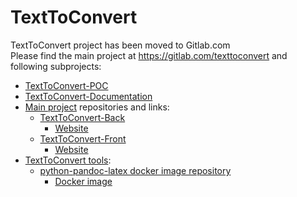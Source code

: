 # TextToConvert

TextToConvert project has been moved to Gitlab.com  
Please find the main project at https://gitlab.com/texttoconvert and following subprojects:
- [TextToConvert-POC](https://gitlab.com/texttoconvert/TextToConvert-POC)
- [TextToConvert-Documentation](https://gitlab.com/texttoconvert/TextToConvert-Documentation)
- [Main project](https://gitlab.com/texttoconvert/main) repositories and links:
  + [TextToConvert-Back](https://gitlab.com/texttoconvert/main/TextToConvert-Back)
    * [Website](https://texttoconvert.herokuapp.com/)
  + [TextToConvert-Front](https://gitlab.com/texttoconvert/main/TextToConvert-Front)
    * [Website](https://texttoconvert.gitlab.io/main/TextToConvert-Front/)
- [TextToConvert tools](https://gitlab.com/texttoconvert/tools):
  + [python-pandoc-latex docker image repository](https://gitlab.com/texttoconvert/tools/python-pandoc-texlive)
    * [Docker image](https://hub.docker.com/r/elbigpatate/python-pandoc-texlive)
    
